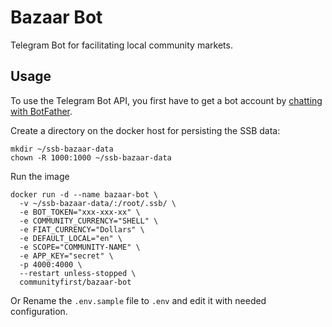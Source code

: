 # Bazaar Bot

Telegram Bot for facilitating local community markets.

## Usage
To use the Telegram Bot API, you first have to get a bot account by [chatting with BotFather](https://core.telegram.org/bots#6-botfather).

Create a directory on the docker host for persisting the SSB data:
```
mkdir ~/ssb-bazaar-data
chown -R 1000:1000 ~/ssb-bazaar-data
```
Run the image
```
docker run -d --name bazaar-bot \
  -v ~/ssb-bazaar-data/:/root/.ssb/ \
  -e BOT_TOKEN="xxx-xxx-xx" \
  -e COMMUNITY_CURRENCY="SHELL" \
  -e FIAT_CURRENCY="Dollars" \
  -e DEFAULT_LOCAL="en" \
  -e SCOPE="COMMUNITY-NAME" \
  -e APP_KEY="secret" \
  -p 4000:4000 \
  --restart unless-stopped \
  communityfirst/bazaar-bot
```
Or Rename the `.env.sample` file to `.env` and edit it with needed configuration.